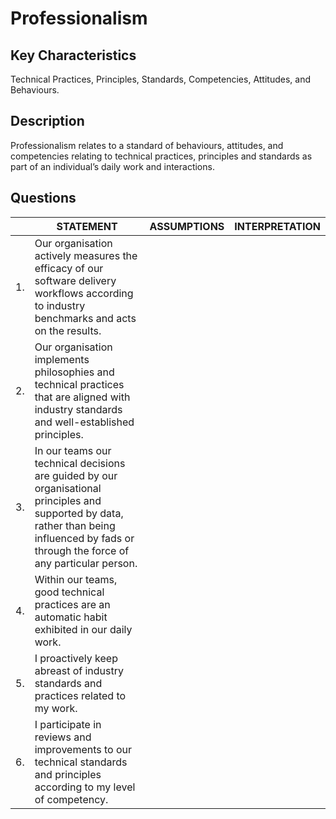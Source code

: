 # Professionalism

## Key Characteristics
Technical Practices, Principles, Standards, Competencies, Attitudes, and Behaviours.

## Description
Professionalism relates to a standard of behaviours, attitudes, and competencies relating to technical practices, principles and standards as part of an individual’s daily work and interactions.

## Questions

| | STATEMENT  	| ASSUMPTIONS  	| INTERPRETATION |
|---	|---	|---	|---	|
| 1. | Our organisation actively measures the efficacy of our software delivery workflows according to industry benchmarks and acts on the results.  	|   	|   	|
| 2. | Our organisation implements philosophies and technical practices that are aligned with industry standards and well-established principles.  	|   	|   	|
| 3. | In our teams our technical decisions are guided by our organisational principles and supported by data, rather than being influenced by fads or through the force of any particular person.	|   	|   	|
| 4. | Within our teams, good technical practices are an automatic habit exhibited in our daily work.  	|   	|   	|
| 5. | I proactively keep abreast of industry standards and practices related to my work.	|   	|   	|
| 6. | I participate in reviews and improvements to our technical standards and principles according to my level of competency. 	|   	|   	|
